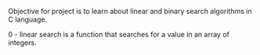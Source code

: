 Objective for project is to learn about linear and binary search algorithms in C language.

0 - linear search is a function that searches for a value in an array of integers.
